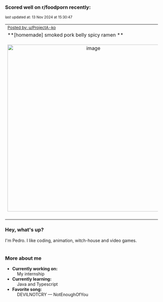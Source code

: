 ### Scored well on r/foodporn recently:

<p align="left"><sub>last updated at: 13 Nov 2024 at 15:30:47</sub></p>

|   |
| --- |
| <sub>[Posted by: u/ProjectA-ko][source]</sub> |
| **[homemade] smoked pork belly spicy ramen ** | 
|<p align="center"> <img alt="image" src="https://i.redd.it/3znaev0xu30e1.jpeg" width="550" /> </p>|
|   |

### Hey, what's up?

I'm Pedro. I like coding, animation, witch-house and video games.<br><br>

### More about me
- **Currently working on:**  
&nbsp;&nbsp;&nbsp;&nbsp;My internship
- **Currently learning:**  
&nbsp;&nbsp;&nbsp;&nbsp;Java and Typescript
- **Favorite song:**  
&nbsp;&nbsp;&nbsp;&nbsp;DEVILNOTCRY — NotEnoughOfYou<br><br>

  



  
  
  
[linkedin]: https://linkedin.com/in/pedro-h-r-gomes-8a487b14a/
[gmail]: mailto:pilique11@gmail.com
[source]: https://reddit.com/r/FoodPorn/comments/1go56jl/homemade_smoked_pork_belly_spicy_ramen/
[redditAPI]: https://www.reddit.com/dev/api/